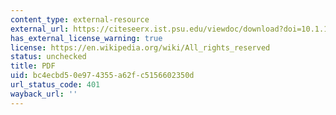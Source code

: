 ```yaml
---
content_type: external-resource
external_url: https://citeseerx.ist.psu.edu/viewdoc/download?doi=10.1.1.185.110&rep=rep1&type=pdf
has_external_license_warning: true
license: https://en.wikipedia.org/wiki/All_rights_reserved
status: unchecked
title: PDF
uid: bc4ecbd5-0e97-4355-a62f-c5156602350d
url_status_code: 401
wayback_url: ''
---
```

